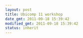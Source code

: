 ```yaml
---
layout: post
title: Ubicomp 11 workshop
date_gmt: 2011-09-18 15:39:42
modified_gmt: 2011-09-18 15:39:42
status: inherit
---
```


